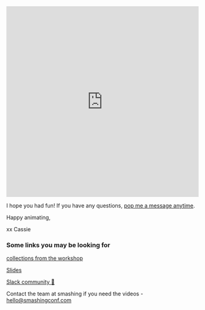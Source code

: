 <iframe height="500" style="width: 100%;" scrolling="no" title="SVG" src="https://codepen.io/cassie-codes/embed/12688828d2fcfc51965a94ef33b1f9a9?height=265&theme-id=light&default-tab=result" frameborder="no" loading="lazy" allowtransparency="true" allowfullscreen="true">
  See the Pen <a href='https://codepen.io/cassie-codes/pen/12688828d2fcfc51965a94ef33b1f9a9'>SVG</a> by Cassie Evans
  (<a href='https://codepen.io/cassie-codes'>@cassie-codes</a>) on <a href='https://codepen.io'>CodePen</a>.
</iframe>


I hope you had fun! If you have any questions, [pop me a message anytime](mailto:hi@cassie.codes).

Happy animating,

xx Cassie

### Some links you may be looking for

[collections from the workshop](https://codepen.io/svganimationworkshop/collections/)

[Slides](https://slides.com/cassiecodes/deck-6ca315/fullscreen?token=BaVNfTdi)

[Slack community 👋 ](https://join.slack.com/t/svg-animation/shared_invite/zt-ld8zodr8-logjxuHIrrssl7EbB_XJHg)

Contact the team at smashing if you need the videos - hello@smashingconf.com

